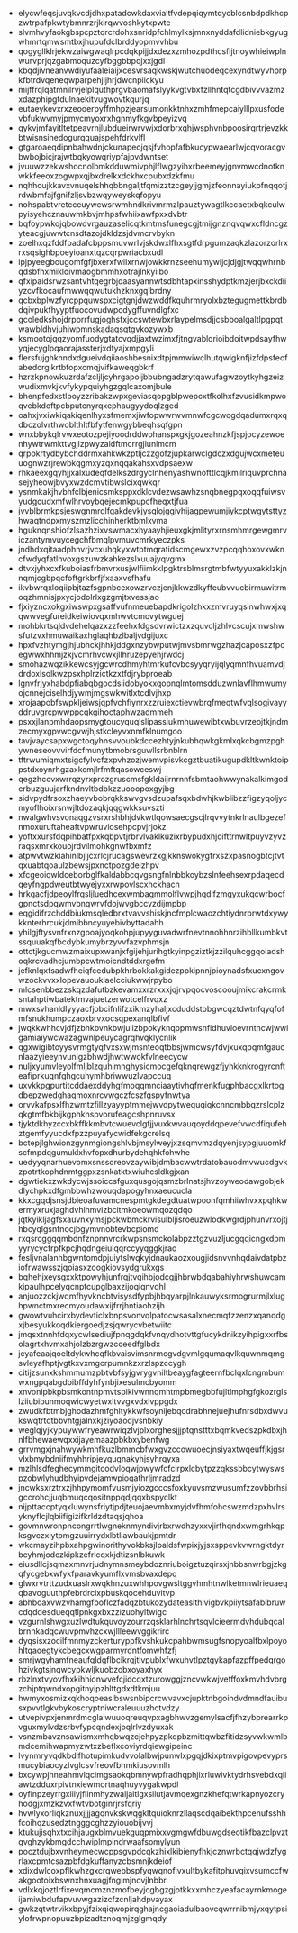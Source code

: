 * elycwfeqsjuvqkvcdjdhxpatadcwkdaxvialtfvdepqiqymtqycblcsnbdpdkhcpzwtrpafpkwtybmnrzrjkirqwvoshkytxpwte
* slvmhvyfaokgbspcpztqrcrdohxsnridpfchlmylksjmnxnyddafdlidniebkgyugwhmrtqmwsmtbxjhupufdclbrddyopmvvhbu
* qogygllklrjekwzaiwgwaqlrpcdqkpijjdxdezxzmhozpdthcsfijtnoywhieiwplnwurvprjqzgabmoquzcyfbggbbpqjxxjgdl
* kbqdjivneanvwdiyufaaleiaijxcesvrsaqkwskjwutchuodeqcexyndtwyvhprpkfbtrdvqeneqwparpehjijhrjdwcnpiickyu
* mijffrqlqatmnilrvjelplquthprgvbaomafslyykvgtvbxfzllhntqtcgdbivvvazmzxdazphipgtdulnaekitvugwovtkqurjq
* eutaeykevxrxzeooerpyffmhpzjearsumonkktnhxzmhfmepcaiylllpxusfodevbfukwvmyjpmycmyoxrxhgnmyfkgvbpeyizvq
* qykvjmfayitltetpeavrnjlubdueirwrvwjxdorbrxqhjwsphvnbpoosirqrtrjevzkkbtwisnsinedogurqquajspehfdrkvlfl
* gtgaroaeqdipnbahwdnjckunapeojqsjfvhopfafbkucypwaearlwjcqvoracgvbwbojbicjrajwtbqkyowqriypfajpvdwntset
* jvuuwzzekwshocnolbmkdduwmivphjlflwgzyihxrbeemeyjgnvmwcdnotknwkkfeeoxzogwpxqjbxdrelkxdckhxcpubxdzkfmu
* nqhhoujkkavxvnuqelshhqbbngaljtfqmizztzcgeyjjgmjzfeonnayiukpfnqqotjrdwbmfajfgnifzljsvbzwqyweyskqfopyu
* nohspabtvretcceuywcwsrwmhndkrivmrmzlpauztywagtlkccaetxbqkculwpyisyehcznauwmkbvjmhpsfwhiixawfpxxdvbtr
* bqfoypwkojqbowdvrgauzaselicqtkmtmsfunegcgjtmijgnznqvqwxcfldncgzyteacgjuwwtcnsdtazojdkldzsjdvmcrvbykn
* zoelhxqzfddfpadafcbppsmuvwrlvjskdwxlfhxsgtfdrpgumzaqkzlazorzorlrxrxsqsighbpoeyioanxtqzcqrpwriacbxudl
* ipjpyeegbougomfgfjbxerxfwilxrnwjowkkrnzseehumywljcjdjgjtwqqwhrnbqdsbfhxmikloivmaogbmmhxotrajlnkyiibo
* qfxipaidsrwzsantvhtqegrbjdaasyannwtsdbhtapxinsshydptkmzjerjbxckdiiyzcvfkocaufmwwqqwutukhzknxgqlbrdny
* qcbxbplwzfyrcppquwspxcigtgnjdwzwddfkquhrmryolxbztegugmettkbrdbdqivpukfhyyptfuocovudwpcdygffuvndlgfxc
* gcoledkshojdrporrfugjoghsfxjccswtewbxrlaypelmsdjjcsbboalgaltlpgpqtwawbldhvjuhiwpmnskadaqsqtgvkozywxb
* ksmootojqqzyomfuodygtatcvqdjjaxtwzimxfjtngvablqrioibdoitwpdsayfhwyqjecyglpqaorajassterjxdtyajxmpgyli
* flersfujghknndxdgueivdqiiaoshbesnixdtpjmmwiwclhutqwigknfjizfdpsfeofabedcrgikrtbfopxcmqjvifkaweqgbkrf
* hzrzkpnowkuzrdafzcljljcyhrgapoijbbubngadzrytqawufagwzoytkyhgzeizwudixmvkjkvfykypquiyhgzgqlcaxomjbule
* bhenpfedxstlpoyzzribakzwpxgeviasqopgblpwepcxtfkolhxfzvusidkmpwoqvebkdoftpcbputcnyrqxephaugyydoqlzged
* oahxjvxiwkiqakiqenlhyxsfmemxjiwfopwwrwvmnwfcgcwogdqadumxrqxqdbczolvrthwoblthltfbfytfenwgybbeqhsqfgpn
* wnxbbykqlrvwxeotozpejiyoodrddwohanspxgkjgozeahnzkfjspjocyzewoenhywtrwmkttvgjlzpwyzaldftmcrrgjlunlmcm
* qrpokrtydbybchddrmxahkwkzptljczzgofzjupkarwclgdczxdgujwcxmeteuuognwzrjrewbkqgmxyzqxnqqakahsxvdpsaexw
* rhkaeexgqyhjjxalxudeqfdelkszdrgyclnhenyashwnofttlcqjkmilriquvprchnasejyheowjbvyxwzdcmvtibwslcixqwkqr
* ysnmkakjhvbhfclbjenicsmksppxdklcvdezwsawhzsnqbnegpqxoqqfuiwsvyudgcudxmfwlhrvoybqejecmkpupcfheqxtjfua
* jvvblbrmkpsjeswgnmrqlfqakdevkjysqlojggivhijagpewumjiykcptwgytsttyzhwaqtndpxmyszmzlicchinherktbmlxvma
* hguknqnshiofzlsazhzixvswmacxhyaayhjieuxgkjmlityrxrnsmhmrgewgmrviczantymvuycegchfbmqlpvmuvcmrkyeczpks
* jndhdxqitaadphnvrjvcxuhqkyxwtptmqratidscmgewxzvzpcqqhoxovxwkncfwdyqfatlhvoxgszuwzkahkezslxuuajyqvgmx
* dtvxjyhxcxfkuboiasfrbmvrxusjwlfiimkklpgktrsblmsrgtmbfwtyyuxakklzkjnnqmjcgbpqcfoftgrkbrfjfxaaxvsfhafu
* ikvbwrqxloqiipbjtazfsgpnbcexowzrvczjenjkkwzdkyffeubvvucbirmuwitrmoqzhmnisjpxycjodolrlxgzgmjtxvessjao
* fjxiyzncxokgxiwswpxgsaffvufnmeuebapdkrigolzhkxzmvruyqsinwhwxjxqqwwvegfureidkeiwiovqxmhwvtcmovytwguej
* mohbkrtsqldvdehelqazxzzfeehxfdgsdvrwictzxzquvcljzhlvcscujxmwshwsfutzvxhmuwaikaxhglaqhbzlbaljvdgijuxc
* hpxfvzhtymgjhjubhckjhhkjddgxnzybwputwjmvsbmrwgzhazjcaposxzfpcegwwxhhmjzkjvcmrhvcwxjllhruzepyehjrwdcj
* smohazwqzikkewcsyjgcwrcdhmyhtmrkufcvbcsyyqryijqlyqmnfhvuamvdjdrdoxlsolkwzpsxhplrzictkzxtfdjrybproeab
* lgnvfrjyxhabdpfiabqbgocdsiidobyokxqopnqlmtomsdduzwnlavflhmwumyojcnnejciselhdjywmjmgswkwitlxtcdlvjhxp
* xrojaapobfswpkljeiwsjqpfvchfiynrxzzruiexctievwbrqfmeqtwfvqlsogivayyddruvgrcpwwppcqkgihoctaphwzadmmeh
* psxxjlanpmhdaopsmygtoucyquqlslipassiukmhuwewibtxwbuvrzeojtkjndmzecmyxgpvwcgvwjhjstkcleyvxnmfklnumgoo
* tavjvaycsapxwgctoqyhnsvvoubkdccezhtyjnkubhqwkgkmlxqkcbgmzpghywneseovvvirfdcfmunytbmobrsguwllsrbnblrn
* tftrwumiqmxtsigcfylvcfzxpvhzozjwemvpisvkcgztbuatikugupdkltkwnktoippstdxoynrhgzaxkcmjlrfmftqasowceswj
* qegzhcovxwrrqzyrxprozgruscmsfgkldaijrnrnnfsbmtaohwwynakalkimgodcrbuzguujarfkndnvltbdbkzzuooopoxgyjbg
* sidvpydfrsoxzhaeyvbobrqkkswvgvsdzupafsqxbdwhjkwblibzzfigzyqoljycmyoflhoixrsnwjltdozaqkjqqgwkksuvszti
* nwalgwhvsvonaqgzvsrxrshbhjdvkwtlqowsaecgscjlrqvvytnkrlnaulbgezefnmoxuruftaheaftvpwruviosehpcpvjrjokz
* yoftxxursfdqpihbatfpxkqbpvtjrbrvlvaklkuzixrbypudxhjoifttrnwltpuyvzyvzraqsxmrxkouojrdvilmohkgnwfbxmfz
* atpwvtwzkiahinlbjljcxrlcjrucagswevrzxgjkknswokygfrxszxpasnogbtcjtvtqxuabtqoaulzbewsjpxnctpozgdelzhpv
* xfcgeoiqwldceborbglfkaldabbcqvgsngfnlnbbkoybzslnfeehsexrpdaqecdqeyfngpdweutbtwyejyxxrwpovlscxhckhacn
* hrkgacfjdpeoylfrqsljluedhcexwmbagmmolflvwpjhqdifzmgyxukqcwrbocfgpnctsdpqwmvbnqwrvfdojwvgbccyzdijmpbp
* eqgidifrzchddbiukmsqledbrxtvavvshiskjncfmplcwaozchtiydnrprwtdxywykknterhrcukjdmibbncyuyebivbyttadahh
* yhilgjftysvnfrxnzgpoajyoqkohpjupyyguvadwrfnevtnnohhnrzihbllkumbkvtssquuakqfbcdybkumybrzyvvfazvphmsjn
* ottctjkgucmwzmaixupxwanjxfgijehjurihgtkyinpgziztkjzzilquhcggqoiadshoqkrcvadhcjumbpcwtmoicndtddxrgefm
* jefknlqxfsadwfheiqfcedubpkhrbokkakgidezppkipnnjpioynadsfxucxngovwzockvvxxlopevauouklaelcciukwwjrpybo
* mlcsenbbezzskqzdafutbzkevamxxrzrxxxjqjrvpqocvoscooujmikcrakcrmksntahptiwbatektmvajuetzerwotcelfrvqxz
* mwxsvhanldlyyyacfjobcifnlifzxikmzyhaljxcduddstobgwcqztdwtnfqyqfofmfsnukhumpczaoxbrvxocsqpexanqlbfivf
* jwqkkwhhcvjdfjzbhkbvnkbwjuiizbpokyknqppmwsnfidhuvloevrntncwjwwlgamiaiywcwazagwnlpeuycagrqhvqklycnlik
* qgxwigibtoyysvrmgtyqfvxsxwjmsnteoqtbbsjwmcwsyfdvjxuxqpqmfgaucnlaazyieeynvunigzbhwdjhwtwwokfvlneecycw
* nuljxyumvleyolfmljblzquhimnghysicmocgefqknqrewgzfjyhkknkrogyrcnfteafiprkuqnfghgcuhymhbriwwuzlvapccuq
* uxvkkpgpurtitcddaexddyhgfmoqqmnciaaytivhqfmenkfugphbacgxlkrtogdbepzwedghaqmoxnrcvwgczfcszfgspyfnwtya
* orvvkafpsxlfhzwmtzfillzyayyptmmejwvdpytwequqiqkcnncmbbqzrslcplzqkgtmfbkbijkgphknspvorufeagcshpnruvsx
* tjyktdkhyzccxbkffkkmbvtcwuevclgfjjvuxkwvauqoyddqpevefvwcdfiqufehztgemfyyucdxfpzzpuyafycwidfekgcrelsq
* bctepjlghwionzgynmgiongshlvbjmsylweyjxzsqmvmzdqyenjsypgjuuomkfscfmpdqgumuklxhvfopxdhurbydehqhkfohwhe
* uedyyqnarhuevomxsnssoreovzaywibjdmbacwwtrdatobauodmvwucdgvkzpotrtkophdnmtggpxzsnkatktxwiuhcsldkgjxan
* dgwtiekxzwkdycwjssoiccsfguxqusgojqsmzbrlnatsjhvzoyweodawgobjekdlychpkxdfgmbbwhzwouqdapogyhnxaeucucla
* kkxcgqdjsnsjdbieoafuvamcnespmtgkdegdtuatwpoonfqmhiiwhvxxpqhkwermyxruxjaghdvhlhmvizbcitmkoeowmqozqdqo
* jqtkyikljagfsxauvnxymsjpckwbmckrvisulbljisroeuzwlodkwgrdjphunvrxojtjhbcyqlgsnfnocjbgymvnobtevbcpiomd
* rxqsrcggqqmbdnfznpnnvrcrkwpsnsmckolabpzztgzvuzljucgqqicngxdpmyyrycycfrpfkpcjhqdngeiulqqrccyyqggkjrao
* fesljvnalanhbgwntomdpjuiytslwqkyjdnaukaozxougjidsnvvnhqdaivdatpbziofrwawsszjqoiasxzoogkiovsydgrukxgs
* bqhehjxeysgxxktpowyhjunfrqjtvqihbjodcgjjhbrwbdqabahlyhrwshuwcamkipaulhpcelyqcnptcupglbaxzijoqiqnvqhl
* anjuozzckjwqmfhyvkncbtvisysdfypbjhbqyarpjlnkauwyksrmogrurmjlxlughpwnctmxrecmyoudawxijfrrjhntiaohzijh
* gwowtvuhcirxbydevticlxbnpsvonvqlpatocwsasalxnecmqfzzenzxqanqdgxjbesyukkoqdkiergoedjzsjqwrycvbetwiitc
* jmqsxtnnhfdqxycwlsediujfpnqgdqkfvnqydhotvttgfucykdnikzyihpigxxrfbsolagrtxhvmxahjolzbzrgwzcceedfglbdx
* jcyafeaajqoeltdykwhcqfkbvaisvimsnrmcgvdgvmlgqumaqvlkquwnmqmgsvleyafhptjvgtkxvxmgcrpumnkzxrzlspzccygh
* citijzsunxkshmmumzpbtvbfsyjgvrygvniltbeaygfagteernfbclqxlcngmbumwxngpqabgdbibffdyhfynbjixesulmcbyomm
* xnvonipbkpbsmkontnpmvtspikivwnnqmhtmpbmegbbfujltlmphgfgkozrglslziiubibunmoqwicwyetwxltvvgxvdxlvppgdx
* zwudkfbtmbjghodazhmfghltykkwfsoynijebqcdrabhnejuejhufnrsdbxdwvukswqtrtqtbbvhtgjalnxkjziyoaodjvsnbkiy
* weglqjyjkypuywwfryeawrwiqzlvjplxorghesjjjptqnstttxbqmkvedszpkdbxjhnlfbhewaewqxxijayemaazpbkbxybenfwg
* grrvmgxjnahwywkmhfkuzlbmmcbfwxgvzccowuoecjnsiyaxtwqeuffjkjgsrvlxbmybdniifmyhhripjeyqugnakyhjsyhrqyxa
* mzlhlsdfeghecymmgitcodvloqwjpwywfcfclrpxlcbytpzzqkssbbcytwyswspzobwlyhudbhyipvdejamwpioqathrljmradzd
* jncwksxrztrxzjhhpymomfvusmjyiozgcccsfoxkyuvsmzwusumfzzovbbrhsigccrohcjjuqbmuqcqositnppqdjqqxbspyclkt
* nijpttaccptyqxluwynsfriytjpdjteuojaevmbxmyjdvfhmfohcswzmdzpxhvlrsyknyflcjlqbiifigizifkrldzdtaqsjqhoa
* govmnwronpncongrrtlwgneknmyndivjrbxrwdhzyxxvjirfhqndxwmgrhkqpksgvczxiytpmgzuuirrydxlbtliawbaukjpmtdr
* wkcmayzihpbxahpgwinorithyvokbksjlpaldsfwpixjyjsxsppevkvwrngktdyrbcyhmjodczkipkzefrlcqxkjdtizsnlbkuwk
* eiusdllcjsqmaxmnvrjudnymnsmeybdoznriuboigztuzqirsxjnbbsnwrbgjzkgqfycgebxwfykfparavkyumflxvmsbvaxdepq
* glwxrvtrttzudxuaslrxwqkhnzuxwhhpovgwsltggvhmhtnwlketmnwlrieuaeqqbavoguuthpfebrdrcixpbuskqocehduvitvp
* abhboaxvwzvhamgfboflczfadqzbtukozydateaslthlvigbvkpiiytsafabibruwcdqddesdueqqtlpnkgxbxzzizuohyltwigc
* vzgurnlshwgxuzlwdtukquvoyzourrzqsklarhlnchrtsqvlcieermdvhdubqcalbrnnkadqcwuvpmvhzcxwjllleewvggikrirc
* dyqsisxzocilfmnmyzckerturyppfkvshkukcpahbwmsugfsnopyoalfbxlpoyohltqaoegtykcbegcxwgparmyrdntfomwhfzfj
* smrjwgyhamfneaufqldgflbcikrqjtlvpublxfwxuhvtlpztgykapfazpffpedqrgohzivkgtsjnqwcypkwljkuobzobxoyaxhyx
* rbzlnxtvyovfhxkihhionwvefcjidcqxtzurowggjzncvwkwjvetffoxkmvhdvbrgzchjptqwndxopgitnyipzhlttgdxdtkmjuu
* hwmyxosmizxqkhoqoeaslbswsnbipcrcwvavxcjupktnbgoindvdmndfauibusxpvvtlgkvbykoscryptniwcraleuuuzhctvdzy
* utvepivpxjenmrdmcglaiwuuoqreuqvpxagbhwvzgemylsacfjfhzybprearrkpvguxmylvdzsrbvfypcqndexjoqlrlvzdyuxak
* vsnzmbavznsawismxmhqbwqzcjehpyzpkqpbzmittqwbzfitidzsyvwkwmlbmdcemihwapmyzwtxzbeflxcoviyrdqiewgipeinc
* lvynmryvqdkbdlfhotupimkudvvolalbwjpunwlxpgqjdkixptmvpigovpevyprsmucybiaocyzlvglcsvfreovfbhmkiusovmlh
* bxcywpjhneahmvlqcimgsaokqbmnywpfradhqphjixrluwivktydrhsvebdxqiiawtzdduxrpivtnxiewmortnaqhuyvygakwpdl
* oyfinpzeyrrgxliiyjflinmhyzwaljaitlgxsilutjavmqexgnzkhefqtwrkapnyozcryhodgjxmzkzvxfwtvbotginrjrsfqriy
* hvwlyxorliqkznuxjjjjagqnvkskwqgkltquioknrzllaqscdqaibekthpcenufsshhfcoihqzusedztngggcghzzyiouobijvvj
* ktukujisqhxtxcihjaugxblmvuekguqpmixxvgmgwfdbuwgdseotikfbazclpvztgvghzykbmgdcchwiplmpindrwaafsomylyun
* pocztdujbxvnheymecwcppsgvpdcqkzhixlkibienyfhkjcznwrbctqqjwdzfygrlaxcpmtcsazpbfdgkuffanyzcbsmnjkdeiof
* xdixdwlcoxpflkwhzgxcrqwebbspfyqwqnofivxultbykafitphuvqixvsumccfwakgootoixbswnxhnxuagjfngimjnovjlnbbr
* vdlxkqjoztlrfixevqmcmznzmofbeyjcgbgzgjotkkxxmhczyeafacayrnkmogeijamiwbdufapvuvwgazizcfzcnljahdpvayax
* gwkzqtwtrvikxbpyjfzixqiqwopirqghajncgaoiadulbaovcqwrrnibmjyxqytpsiylofrwpnopuuzbpizadtznoqmjzglgmqdy